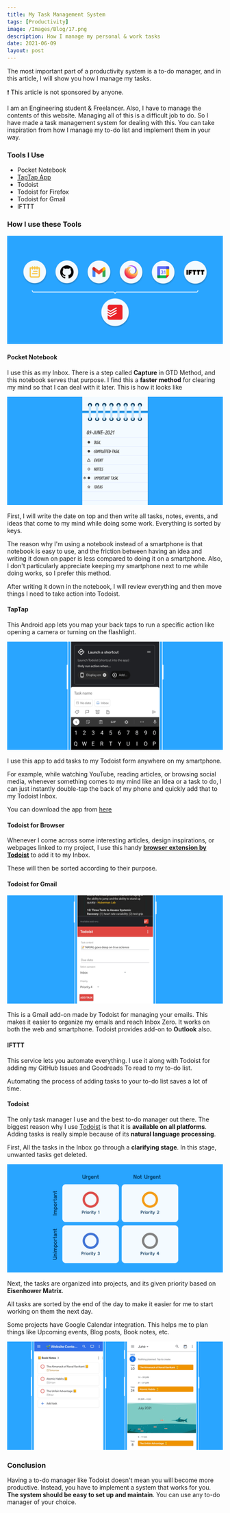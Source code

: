 ```yaml
---
title: My Task Management System
tags: [Productivity]
image: /Images/Blog/17.png
description: How I manage my personal & work tasks
date: 2021-06-09
layout: post
--- 
```

The most important part of a productivity system is a to-do manager, and in this article, I will show you how I manage my tasks.

❗ This article is not sponsored by anyone.

I am an Engineering student & Freelancer. Also, I have to manage the contents of this website. Managing all of this is a difficult job to do. So I have made a task management system for dealing with this.
You can take inspiration from how I manage my to-do list and implement them in your way.

### Tools I Use 
- Pocket Notebook
- [TapTap App](https://github.com/KieronQuinn/TapTap)
- Todoist
- Todoist for Firefox
- Todoist for Gmail
- IFTTT


### How I use these Tools

![Todoist Workflow](/Images/Blog/17-1.png)
#### Pocket Notebook

I use this as my Inbox. There is a step called **Capture** in GTD Method, and this notebook serves that purpose. I find this a **faster method** for clearing my mind so that I can deal with it later. 
This is how it looks like

![Pocket Notebook](/Images/Blog/17-2.png)

First, I will write the date on top and then write all tasks, notes, events, and ideas that come to my mind while doing some work. Everything is sorted by keys.

The reason why I'm using a notebook instead of a smartphone is that notebook is easy to use, and the friction between having an idea and writing it down on paper is less compared to doing it on a smartphone. Also, I don't particularly appreciate keeping my smartphone next to me while doing works, so I prefer this method.

After writing it down in the notebook, I will review everything and then move things I need to take action into Todoist.

#### TapTap

This Android app lets you map your back taps to run a specific action like opening a camera or turning on the flashlight.

![TapTap](/Images/Blog/17-3.png)

I use this app to add tasks to my Todoist form anywhere on my smartphone.

For example, while watching YouTube, reading articles, or browsing social media, whenever something comes to my mind like an Idea or a task to do, I can just instantly double-tap the back of my phone and quickly add that to my Todoist Inbox.

You can download the app from [here](https://github.com/KieronQuinn/TapTap)

#### Todoist for Browser

Whenever I come across some interesting articles, design inspirations, or webpages linked to my project, I use this handy **[browser extension by Todoist](https://todoist.com/downloads)** to add it to my Inbox.

These will then be sorted according to their purpose.

#### Todoist for Gmail

![Todoist for Gmail](/Images/Blog/17-4.png)

This is a Gmail add-on made by Todoist for managing your emails. This makes it easier to organize my emails and reach Inbox Zero. It works on both the web and smartphone. Todoist provides add-on to **Outlook** also.

#### IFTTT

This service lets you automate everything. I use it along with Todoist for adding my GitHub Issues and Goodreads To read to my to-do list.

Automating the process of adding tasks to your to-do list saves a lot of time.

#### Todoist

The only task manager I use and the best to-do manager out there. The biggest reason why I use [Todoist](https://todoist.com/r/vyshnav_gangadharan_lomwzf) is that it is **available on all platforms**. Adding tasks is really simple because of its **natural language processing**.

First, All the tasks in the Inbox go through a **clarifying stage**. In this stage, unwanted tasks get deleted.

![Eisenhower Matrix](/Images/Blog/17-6.png)

Next, the tasks are organized into projects, and its given priority based on **Eisenhower Matrix**.

All tasks are sorted by the end of the day to make it easier for me to start working on them the next day.

Some projects have Google Calendar integration. This helps me to plan things like Upcoming events, Blog posts, Book notes, etc.

![Google Calendar integration](/Images/Blog/17-5.png)

### Conclusion
Having a to-do manager like Todoist doesn't mean you will become more productive. Instead, you have to implement a system that works for you. **The system should be easy to set up and maintain**. You can use any to-do manager of your choice.
